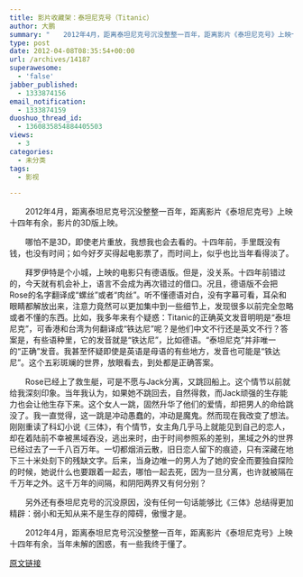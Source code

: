 ```yaml
---
title: 影片收藏架：泰坦尼克号（Titanic）
author: 大鹏
summary: "　　2012年4月，距离泰坦尼克号沉没整整一百年，距离影片《泰坦尼克号》上映十四年有余，影片的3D版上映。"
type: post
date: 2012-04-08T08:35:54+00:00
url: /archives/14187
superawesome:
  - 'false'
jabber_published:
  - 1333874156
email_notification:
  - 1333874159
duoshuo_thread_id:
  - 1360835854884405503
views:
  - 3
categories:
  - 未分类
tags:
  - 影视

---
```

　　2012年4月，距离泰坦尼克号沉没整整一百年，距离影片《泰坦尼克号》上映十四年有余，影片的3D版上映。
  
　　哪怕不是3D，即使老片重放，我想我也会去看的。十四年前，手里既没有钱，也没有时间；如今好歹买得起电影票了，而时间上，似乎也比当年看得淡了。
  
　　拜罗伊特是个小城，上映的电影只有德语版。但是，没关系。十四年前错过的，今天就有机会补上，语言不会成为再次错过的借口。况且，德语版不会把Rose的名字翻译成“螺丝”或者“肉丝”。听不懂德语对白，没有字幕可看，耳朵和眼睛都解放出来，注意力竟然可以更加集中到一些细节上，发现很多以前完全忽略或者不懂的东西。比如，我多年来有个疑惑：Titanic的正确英文发音明明是“泰坦尼克”，可香港和台湾为何翻译成“铁达尼”呢？是他们中文不行还是英文不行？答案是，有些语种里，它的发音就是“铁达尼”，比如德语。“泰坦尼克”并非唯一的“正确”发音。我甚至怀疑即使是英语是母语的有些地方，发音也可能是“铁达尼”。这个五彩斑斓的世界，放眼看去，到处都是正确答案。
  
　　Rose已经上了救生艇，可是不愿与Jack分离，又跳回船上。这个情节以前就给我深刻印象。当年我认为，如果她不跳回去，自然得救，而Jack顽强的生存能力也会让他生存下来。这个女人一跳，固然升华了他们的爱情，却把男人的命给跳没了。我一直觉得，这一跳是冲动愚蠢的，冲动是魔鬼。然而现在我改变了想法。刚刚重读了科幻小说《三体》，有个情节，女主角几乎马上就能见到自己的恋人，却在着陆前不幸被黑域吞没，逃出来时，由于时间参照系的差别，黑域之外的世界已经过去了一千八百万年。一切都烟消云散，旧日恋人留下的痕迹，只有深藏在地下三十米处刻下的残缺文字。后来，当身边唯一的男人为了她的安全而要独自探险的时候，她说什么也要跟着一起去，哪怕一起去死，因为一旦分离，也许就被隔在千万年之外。这千万年的间隔，和阴阳两界又有何分别？
  
　　另外还有泰坦尼克号的沉没原因，没有任何一句话能够比《三体》总结得更加精辟：弱小和无知从来不是生存的障碍，傲慢才是。
  
　　2012年4月，距离泰坦尼克号沉没整整一百年，距离影片《泰坦尼克号》上映十四年有余，当年未解的困惑，有一些我终于懂了。

[原文链接](http://dapengde.com/archives/14187)

